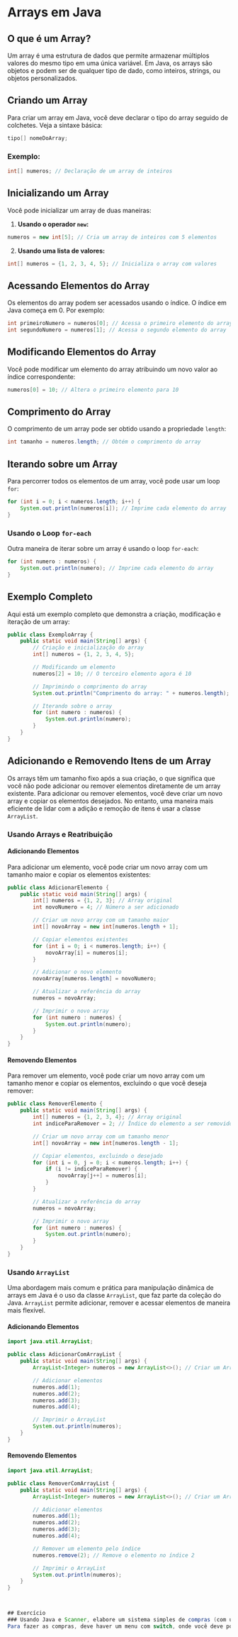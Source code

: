 # Arrays em Java

## O que é um Array?

Um array é uma estrutura de dados que permite armazenar múltiplos valores do mesmo tipo em uma única variável. Em Java, os arrays são objetos e podem ser de qualquer tipo de dado, como inteiros, strings, ou objetos personalizados.

## Criando um Array

Para criar um array em Java, você deve declarar o tipo do array seguido de colchetes. Veja a sintaxe básica:

```java
tipo[] nomeDoArray;
```

### Exemplo:

```java
int[] numeros; // Declaração de um array de inteiros
```

## Inicializando um Array

Você pode inicializar um array de duas maneiras:

1. **Usando o operador `new`:**

```java
numeros = new int[5]; // Cria um array de inteiros com 5 elementos
```

2. **Usando uma lista de valores:**

```java
int[] numeros = {1, 2, 3, 4, 5}; // Inicializa o array com valores
```

## Acessando Elementos do Array

Os elementos do array podem ser acessados usando o índice. O índice em Java começa em 0. Por exemplo:

```java
int primeiroNumero = numeros[0]; // Acessa o primeiro elemento do array
int segundoNumero = numeros[1]; // Acessa o segundo elemento do array
```

## Modificando Elementos do Array

Você pode modificar um elemento do array atribuindo um novo valor ao índice correspondente:

```java
numeros[0] = 10; // Altera o primeiro elemento para 10
```

## Comprimento do Array

O comprimento de um array pode ser obtido usando a propriedade `length`:

```java
int tamanho = numeros.length; // Obtém o comprimento do array
```

## Iterando sobre um Array

Para percorrer todos os elementos de um array, você pode usar um loop `for`:

```java
for (int i = 0; i < numeros.length; i++) {
    System.out.println(numeros[i]); // Imprime cada elemento do array
}
```

### Usando o Loop `for-each`

Outra maneira de iterar sobre um array é usando o loop `for-each`:

```java
for (int numero : numeros) {
    System.out.println(numero); // Imprime cada elemento do array
}
```

## Exemplo Completo

Aqui está um exemplo completo que demonstra a criação, modificação e iteração de um array:

```java
public class ExemploArray {
    public static void main(String[] args) {
        // Criação e inicialização do array
        int[] numeros = {1, 2, 3, 4, 5};

        // Modificando um elemento
        numeros[2] = 10; // O terceiro elemento agora é 10

        // Imprimindo o comprimento do array
        System.out.println("Comprimento do array: " + numeros.length);

        // Iterando sobre o array
        for (int numero : numeros) {
            System.out.println(numero);
        }
    }
}
```

## Adicionando e Removendo Itens de um Array

Os arrays têm um tamanho fixo após a sua criação, o que significa que você não pode adicionar ou remover elementos diretamente de um array existente. Para adicionar ou remover elementos, você deve criar um novo array e copiar os elementos desejados. No entanto, uma maneira mais eficiente de lidar com a adição e remoção de itens é usar a classe `ArrayList`.

### Usando Arrays e Reatribuição

#### Adicionando Elementos

Para adicionar um elemento, você pode criar um novo array com um tamanho maior e copiar os elementos existentes:

```java
public class AdicionarElemento {
    public static void main(String[] args) {
        int[] numeros = {1, 2, 3}; // Array original
        int novoNumero = 4; // Número a ser adicionado

        // Criar um novo array com um tamanho maior
        int[] novoArray = new int[numeros.length + 1];

        // Copiar elementos existentes
        for (int i = 0; i < numeros.length; i++) {
            novoArray[i] = numeros[i];
        }

        // Adicionar o novo elemento
        novoArray[numeros.length] = novoNumero;

        // Atualizar a referência do array
        numeros = novoArray;

        // Imprimir o novo array
        for (int numero : numeros) {
            System.out.println(numero);
        }
    }
}
```

#### Removendo Elementos

Para remover um elemento, você pode criar um novo array com um tamanho menor e copiar os elementos, excluindo o que você deseja remover:

```java
public class RemoverElemento {
    public static void main(String[] args) {
        int[] numeros = {1, 2, 3, 4}; // Array original
        int indiceParaRemover = 2; // Índice do elemento a ser removido

        // Criar um novo array com um tamanho menor
        int[] novoArray = new int[numeros.length - 1];

        // Copiar elementos, excluindo o desejado
        for (int i = 0, j = 0; i < numeros.length; i++) {
            if (i != indiceParaRemover) {
                novoArray[j++] = numeros[i];
            }
        }

        // Atualizar a referência do array
        numeros = novoArray;

        // Imprimir o novo array
        for (int numero : numeros) {
            System.out.println(numero);
        }
    }
}
```

### Usando `ArrayList`

Uma abordagem mais comum e prática para manipulação dinâmica de arrays em Java é o uso da classe `ArrayList`, que faz parte da coleção do Java. `ArrayList` permite adicionar, remover e acessar elementos de maneira mais flexível.

#### Adicionando Elementos

```java
import java.util.ArrayList;

public class AdicionarComArrayList {
    public static void main(String[] args) {
        ArrayList<Integer> numeros = new ArrayList<>(); // Criar um ArrayList

        // Adicionar elementos
        numeros.add(1);
        numeros.add(2);
        numeros.add(3);
        numeros.add(4);

        // Imprimir o ArrayList
        System.out.println(numeros);
    }
}
```

#### Removendo Elementos

```java
import java.util.ArrayList;

public class RemoverComArrayList {
    public static void main(String[] args) {
        ArrayList<Integer> numeros = new ArrayList<>(); // Criar um ArrayList

        // Adicionar elementos
        numeros.add(1);
        numeros.add(2);
        numeros.add(3);
        numeros.add(4);

        // Remover um elemento pelo índice
        numeros.remove(2); // Remove o elemento no índice 2

        // Imprimir o ArrayList
        System.out.println(numeros);
    }
}



## Exercício
### Usando Java e Scanner, elabore um sistema simples de compras (com uma classe abstrata produtos e pelo menos 5 subclasses de tipos de produtos diferentes).
Para fazer as compras, deve haver um menu com switch, onde você deve poder adicionar e remover itens do carrinho e fazer o pagamento.

